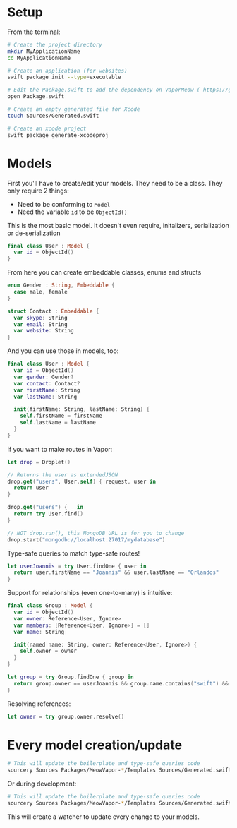 # Setup

From the terminal:

```bash
# Create the project directory
mkdir MyApplicationName
cd MyApplicationName

# Create an application (for websites)
swift package init --type=executable

# Edit the Package.swift to add the dependency on VaporMeow ( https://github.com/OpenKitten/MeowVaporExample/blob/master/Package.swift )
open Package.swift

# Create an empty generated file for Xcode
touch Sources/Generated.swift

# Create an xcode project
swift package generate-xcodeproj
```

# Models

First you'll have to create/edit your models. They need to be a class. They only require 2 things:

- Need to be conforming to `Model`
- Need the variable `id` to be `ObjectId()`

This is the most basic model. It doesn't even require, initalizers, serialization or de-serialization

```swift
final class User : Model {
  var id = ObjectId()
}
```

From here you can create embeddable classes, enums and structs

```swift
enum Gender : String, Embeddable {
  case male, female
}
```

```swift
struct Contact : Embeddable {
  var skype: String
  var email: String
  var website: String
}
```

And you can use those in models, too:

```swift
final class User : Model {
  var id = ObjectId()
  var gender: Gender?
  var contact: Contact?
  var firstName: String
  var lastName: String

  init(firstName: String, lastName: String) {
    self.firstName = firstName
    self.lastName = lastName
  }
}
```

If you want to make routes in Vapor:
```swift
let drop = Droplet()

// Returns the user as extendedJSON
drop.get("users", User.self) { request, user in
  return user
}

drop.get("users") { _ in
  return try User.find()
}

// NOT drop.run(), this MongoDB URL is for you to change
drop.start("mongodb://localhost:27017/mydatabase")
```

Type-safe queries to match type-safe routes!

```swift
let userJoannis = try User.findOne { user in
  return user.firstName == "Joannis" && user.lastName == "Orlandos"
}
```

Support for relationships (even one-to-many) is intuitive:

```swift
final class Group : Model {
  var id = ObjectId()
  var owner: Reference<User, Ignore>
  var members: [Reference<User, Ignore>] = []
  var name: String

  init(named name: String, owner: Reference<User, Ignore>) {
    self.owner = owner
  }
}

let group = try Group.findOne { group in
  return group.owner == userJoannis && group.name.contains("swift") && !group.name.contains("PHP")
}
```

Resolving references:

```swift
let owner = try group.owner.resolve()
```

# Every model creation/update

```bash
# This will update the boilerplate and type-safe queries code
sourcery Sources Packages/MeowVapor-*/Templates Sources/Generated.swift
```

Or during development:

```bash
# This will update the boilerplate and type-safe queries code
sourcery Sources Packages/MeowVapor-*/Templates Sources/Generated.swift --watch
```

This will create a watcher to update every change to your models.
